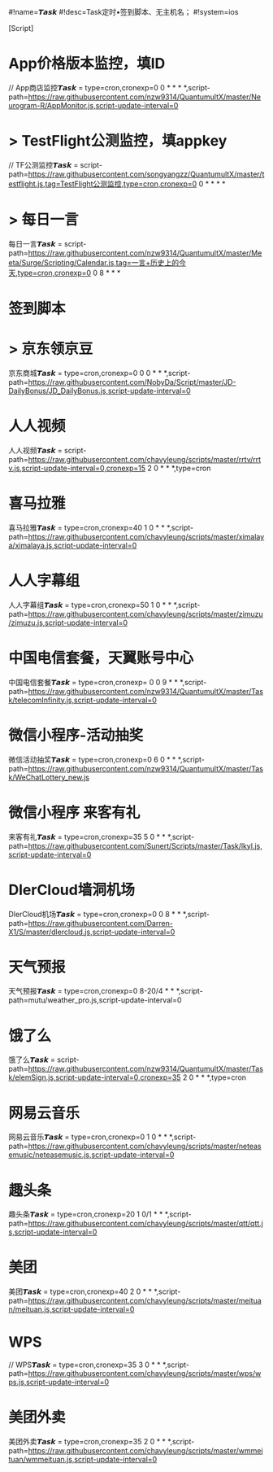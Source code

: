 #!name=𝙏𝙖𝙨𝙠
#!desc=Task定时•签到脚本、无主机名；
#!system=ios

[Script]

# App价格版本监控，填ID
// App商店监控𝙏𝙖𝙨𝙠 = type=cron,cronexp=0 0 * * * *,script-path=https://raw.githubusercontent.com/nzw9314/QuantumultX/master/Neurogram-R/AppMonitor.js,script-update-interval=0
# > TestFlight公测监控，填appkey
// TF公测监控𝙏𝙖𝙨𝙠 = script-path=https://raw.githubusercontent.com/songyangzz/QuantumultX/master/testflight.js,tag=TestFlight公测监控,type=cron,cronexp=0 0 * * * *
# > 每日一言
每日一言𝙏𝙖𝙨𝙠 = script-path=https://raw.githubusercontent.com/nzw9314/QuantumultX/master/Meeta/Surge/Scripting/Calendar.js,tag=一言+历史上的今天,type=cron,cronexp=0 0 8 * * *
# 签到脚本
# > 京东领京豆
京东商城𝙏𝙖𝙨𝙠 = type=cron,cronexp=0 0 0 * * *,script-path=https://raw.githubusercontent.com/NobyDa/Script/master/JD-DailyBonus/JD_DailyBonus.js,script-update-interval=0
# 人人视频
人人视频𝙏𝙖𝙨𝙠 = script-path=https://raw.githubusercontent.com/chavyleung/scripts/master/rrtv/rrtv.js,script-update-interval=0,cronexp=15 2 0 * * *,type=cron
# 喜马拉雅
喜马拉雅𝙏𝙖𝙨𝙠 = type=cron,cronexp=40 1 0 * * *,script-path=https://raw.githubusercontent.com/chavyleung/scripts/master/ximalaya/ximalaya.js,script-update-interval=0
# 人人字幕组
人人字幕组𝙏𝙖𝙨𝙠 = type=cron,cronexp=50 1 0 * * *,script-path=https://raw.githubusercontent.com/chavyleung/scripts/master/zimuzu/zimuzu.js,script-update-interval=0
# 中国电信套餐，天翼账号中心
中国电信套餐𝙏𝙖𝙨𝙠 = type=cron,cronexp= 0 0 9 * * *,script-path=https://raw.githubusercontent.com/nzw9314/QuantumultX/master/Task/telecomInfinity.js,script-update-interval=0
# 微信小程序-活动抽奖
微信活动抽奖𝙏𝙖𝙨𝙠 = type=cron,cronexp=0 6 0 * * *,script-path=https://raw.githubusercontent.com/nzw9314/QuantumultX/master/Task/WeChatLottery_new.js
# 微信小程序 来客有礼
来客有礼𝙏𝙖𝙨𝙠 = type=cron,cronexp=35 5 0 * * *,script-path=https://raw.githubusercontent.com/Sunert/Scripts/master/Task/lkyl.js,script-update-interval=0
# DlerCloud墙洞机场
DlerCloud机场𝙏𝙖𝙨𝙠 = type=cron,cronexp=0 0 8 * * *,script-path=https://raw.githubusercontent.com/Darren-X1/S/master/dlercloud.js,script-update-interval=0
# 天气预报
天气预报𝙏𝙖𝙨𝙠 = type=cron,cronexp=0 8-20/4 * * *,script-path=mutu/weather_pro.js,script-update-interval=0
# 饿了么
饿了么𝙏𝙖𝙨𝙠 = script-path=https://raw.githubusercontent.com/nzw9314/QuantumultX/master/Task/elemSign.js,script-update-interval=0,cronexp=35 2 0 * * *,type=cron
# 网易云音乐
网易云音乐𝙏𝙖𝙨𝙠 = type=cron,cronexp=0 1 0 * * *,script-path=https://raw.githubusercontent.com/chavyleung/scripts/master/neteasemusic/neteasemusic.js,script-update-interval=0
# 趣头条
趣头条𝙏𝙖𝙨𝙠 = type=cron,cronexp=20 1 0/1 * * *,script-path=https://raw.githubusercontent.com/chavyleung/scripts/master/qtt/qtt.js,script-update-interval=0
# 美团
美团𝙏𝙖𝙨𝙠 = type=cron,cronexp=40 2 0 * * *,script-path=https://raw.githubusercontent.com/chavyleung/scripts/master/meituan/meituan.js,script-update-interval=0
# WPS
// WPS𝙏𝙖𝙨𝙠 = type=cron,cronexp=35 3 0 * * *,script-path=https://raw.githubusercontent.com/chavyleung/scripts/master/wps/wps.js,script-update-interval=0
# 美团外卖
美团外卖𝙏𝙖𝙨𝙠 = type=cron,cronexp=35 2 0 * * *,script-path=https://raw.githubusercontent.com/chavyleung/scripts/master/wmmeituan/wmmeituan.js,script-update-interval=0
